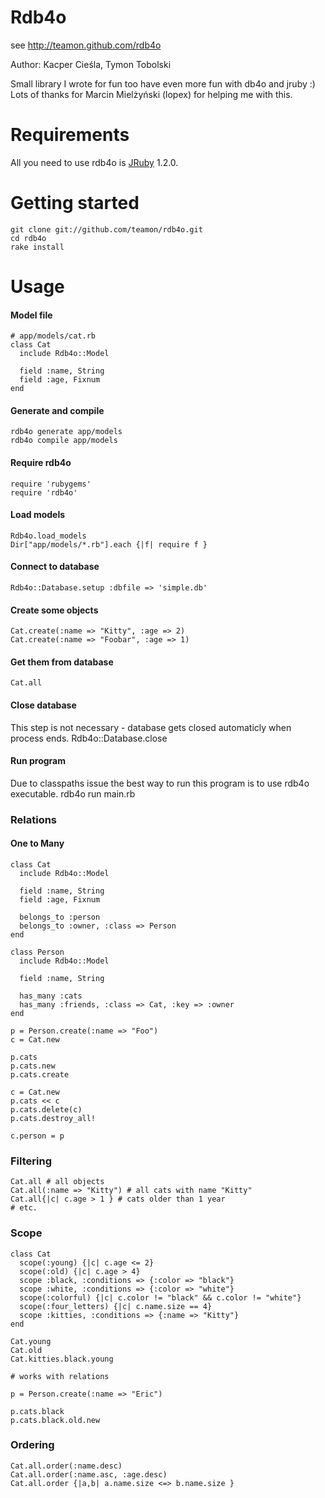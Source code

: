 Rdb4o
===============

see http://teamon.github.com/rdb4o


Author: Kacper Cieśla, Tymon Tobolski

Small library I wrote for fun too have even more fun with db4o and jruby :)
Lots of thanks for Marcin Mielżyński (lopex) for helping me with this.

Requirements
============
All you need to use rdb4o is [JRuby](http://jruby.codehaus.org/) 1.2.0.


Getting started
===============
    git clone git://github.com/teamon/rdb4o.git
    cd rdb4o
    rake install


Usage
=====

#### Model file
    # app/models/cat.rb
    class Cat
      include Rdb4o::Model
  
      field :name, String
      field :age, Fixnum
    end
    
#### Generate and compile
    rdb4o generate app/models
    rdb4o compile app/models

#### Require rdb4o
    require 'rubygems'
    require 'rdb4o'
    
#### Load models
    Rdb4o.load_models
    Dir["app/models/*.rb"].each {|f| require f }
    
#### Connect to database
    Rdb4o::Database.setup :dbfile => 'simple.db'
    
#### Create some objects
    Cat.create(:name => "Kitty", :age => 2)
    Cat.create(:name => "Foobar", :age => 1)
    
#### Get them from database
    Cat.all

#### Close database
This step is not necessary - database gets closed automaticly when process ends.
    Rdb4o::Database.close
    
    
#### Run program
Due to classpaths issue the best way to run this program is to use rdb4o executable.
    rdb4o run main.rb

### Relations

#### One to Many
    class Cat
      include Rdb4o::Model

      field :name, String
      field :age, Fixnum

      belongs_to :person
      belongs_to :owner, :class => Person
    end

    class Person
      include Rdb4o::Model

      field :name, String

      has_many :cats
      has_many :friends, :class => Cat, :key => :owner
    end

    p = Person.create(:name => "Foo")
    c = Cat.new

    p.cats 
    p.cats.new
    p.cats.create

    c = Cat.new
    p.cats << c
    p.cats.delete(c)
    p.cats.destroy_all!

    c.person = p
    
### Filtering
    Cat.all # all objects
    Cat.all(:name => "Kitty") # all cats with name "Kitty"
    Cat.all{|c| c.age > 1 } # cats older than 1 year
    # etc.

### Scope
    class Cat
      scope(:young) {|c| c.age <= 2}
      scope(:old) {|c| c.age > 4}
      scope :black, :conditions => {:color => "black"}
      scope :white, :conditions => {:color => "white"}
      scope(:colorful) {|c| c.color != "black" && c.color != "white"}
      scope(:four_letters) {|c| c.name.size == 4}
      scope :kitties, :conditions => {:name => "Kitty"}
    end

    Cat.young
    Cat.old
    Cat.kitties.black.young

    # works with relations

    p = Person.create(:name => "Eric")

    p.cats.black
    p.cats.black.old.new
    
    
### Ordering
    Cat.all.order(:name.desc)
    Cat.all.order(:name.asc, :age.desc)
    Cat.all.order {|a,b| a.name.size <=> b.name.size }
